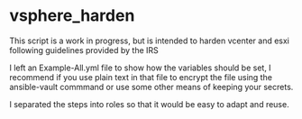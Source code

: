# vsphere_harden

This script is a work in progress, but is intended to harden vcenter and esxi following guidelines provided by the IRS

I left an Example-All.yml file to show how the variables should be set, I recommend if you use plain text in that file to encrypt the file using the ansible-vault commmand or use some other means of keeping your secrets.

I separated the steps into roles so that it would be easy to adapt and reuse. 
